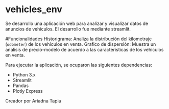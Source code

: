 # vehicles_env
Se desarrollo una aplicación web para analizar y visualizar datos de anuncios de vehiculos. El desarrollo fue mediante streamlit.

#Funcionalidades
Historigrama: Analiza la distribución del kilometraje (`odometer`) de los vehículos en venta.
Grafico de dispersión: Muestra un analisis de precio-modelo de acuerdo a las caracteristicas de los vehiculos en venta.

Para ejecutar la aplicación, se ocuparon las siguientes dependencias:
- Python 3.x
- Streamlit
- Pandas
- Plotly Express

Creador por Ariadna Tapia